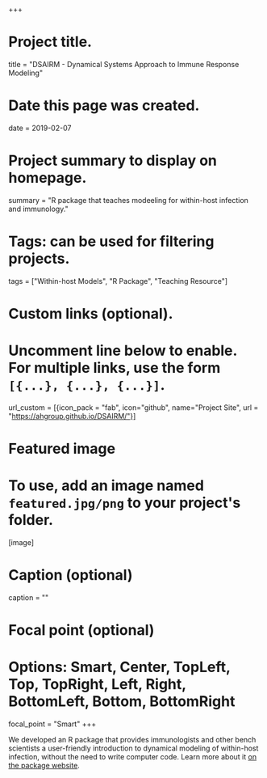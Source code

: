 +++
# Project title.
title = "DSAIRM - Dynamical Systems Approach to Immune Response Modeling"

# Date this page was created.
date = 2019-02-07

# Project summary to display on homepage.
summary = "R package that teaches modeeling for within-host infection and immunology."

# Tags: can be used for filtering projects.
tags = ["Within-host Models", "R Package", "Teaching Resource"]

# Custom links (optional).
#   Uncomment line below to enable. For multiple links, use the form `[{...}, {...}, {...}]`.
url_custom = [{icon_pack = "fab", icon="github", name="Project Site", url = "https://ahgroup.github.io/DSAIRM/"}]


# Featured image
# To use, add an image named `featured.jpg/png` to your project's folder. 
[image]
  # Caption (optional)
  caption = ""
  # Focal point (optional)
  # Options: Smart, Center, TopLeft, Top, TopRight, Left, Right, BottomLeft, Bottom, BottomRight
  focal_point = "Smart"
+++

We developed an R package that provides immunologists and other bench scientists a user-friendly introduction to dynamical modeling of within-host infection, without the need to write computer code.  Learn more about it [on the package website](https://ahgroup.github.io/DSAIRM/).

